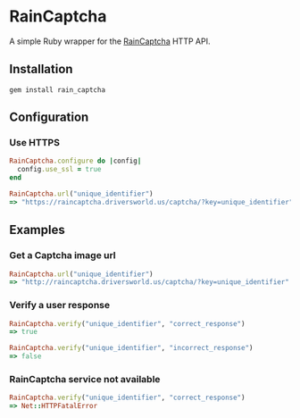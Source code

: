 # RainCaptcha

A simple Ruby wrapper for the [RainCaptcha](http://raincaptcha.driversworld.us/) HTTP API.

## Installation
    gem install rain_captcha

## Configuration
### Use HTTPS
```ruby
RainCaptcha.configure do |config|
  config.use_ssl = true
end

RainCaptcha.url("unique_identifier")
=> "https://raincaptcha.driversworld.us/captcha/?key=unique_identifier"
```

## Examples
### Get a Captcha image url
```ruby
RainCaptcha.url("unique_identifier")
=> "http://raincaptcha.driversworld.us/captcha/?key=unique_identifier"
```

### Verify a user response
```ruby
RainCaptcha.verify("unique_identifier", "correct_response")
=> true

RainCaptcha.verify("unique_identifier", "incorrect_response")
=> false
```

### RainCaptcha service not available
```ruby
RainCaptcha.verify("unique_identifier", "correct_response")
=> Net::HTTPFatalError
```
